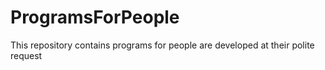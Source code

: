 # ProgramsForPeople
This repository contains programs for people are developed at their polite request
